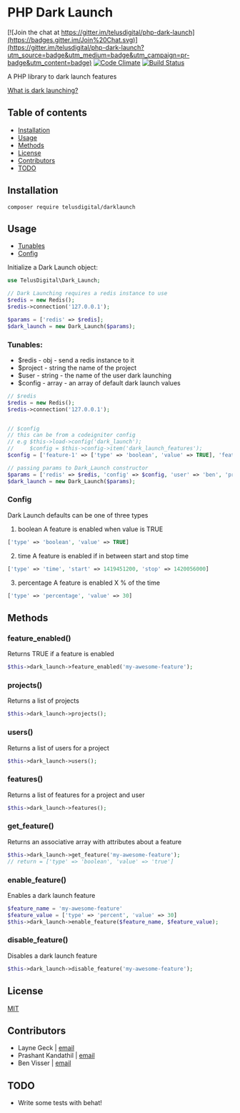 # PHP Dark Launch

[![Join the chat at https://gitter.im/telusdigital/php-dark-launch](https://badges.gitter.im/Join%20Chat.svg)](https://gitter.im/telusdigital/php-dark-launch?utm_source=badge&utm_medium=badge&utm_campaign=pr-badge&utm_content=badge)
[![Code Climate](https://codeclimate.com/github/noqcks/php-dark-launch/badges/gpa.svg)](https://codeclimate.com/github/noqcks/php-dark-launch)
[![Build Status](https://travis-ci.org/noqcks/php-dark-launch.svg?branch=master)](https://travis-ci.org/noqcks/php-dark-launch)

A PHP library to dark launch features

[What is dark launching?](http://changelog.ca/log/2012/07/19/dark_launching_software_features)

## Table of contents

- [Installation](#installation)
- [Usage](#usage)
- [Methods](#methods)
- [License](#license)
- [Contributors](#contributors)
- [TODO](#TODO)

## Installation

```
composer require telusdigital/darklaunch
```

## Usage
- [Tunables](#tunables)
- [Config](#config)


Initialize a Dark Launch object:

```php
use TelusDigital\Dark_Launch;

// Dark Launching requires a redis instance to use
$redis = new Redis();
$redis->connection('127.0.0.1');

$params = ['redis' => $redis];
$dark_launch = new Dark_Launch($params);
```

### Tunables:
- $redis - obj - send a redis instance to it 
- $project - string  the name of the project
- $user - string - the name of the user dark launching
- $config - array - an array of default dark launch values

```php
// $redis
$redis = new Redis();
$redis->connection('127.0.0.1');


// $config
// this can be from a codeigniter config  
// e.g $this->load->config('dark_launch');
//     $config = $this->config->item('dark_launch_features');
$config = ['feature-1' => ['type' => 'boolean', 'value' => TRUE], 'feature-1' => ['type' => percentage, 'value' => 30]];

// passing params to Dark_Launch constructor
$params = ['redis' => $redis, 'config' => $config, 'user' => 'ben', 'project' => 'my-awesome-project']
$dark_launch = new Dark_Launch($params);
```

### Config

Dark Launch defaults can be one of three types

1. boolean
A feature is enabled when value is TRUE
```php
['type' => 'boolean', 'value' => TRUE]
```

2. time
A feature is enabled if in between start and stop time
```php
['type' => 'time', 'start' => 1419451200, 'stop' => 1420056000]
```

3. percentage
A feature is enabled X % of the time
```php
['type' => 'percentage', 'value' => 30]
```
## Methods

### feature_enabled()
Returns TRUE if a feature is enabled
```php
$this->dark_launch->feature_enabled('my-awesome-feature');
```
### projects()
Returns a list of projects
```php
$this->dark_launch->projects();
```
### users()
Returns a list of users for a project
```php
$this->dark_launch->users();
```
### features()
Returns a list of features for a project and user
```php
$this->dark_launch->features();
```
### get_feature()
Returns an associative array with attributes about a feature
```php
$this->dark_launch->get_feature('my-awesome-feature');
// return = ['type' => 'boolean', 'value' => 'true']
```
### enable_feature()
Enables a dark launch feature
```php
$feature_name = 'my-awesome-feature'
$feature_value = ['type' => 'percent', 'value' => 30]
$this->dark_launch->enable_feature($feature_name, $feature_value);
```

### disable_feature()
Disables a dark launch feature
```php
$this->dark_launch->disable_feature('my-awesome-feature');
```
## License
[MIT](https://tldrlegal.com/license/mit-license)

## Contributors
* Layne Geck | [email](mailto:layne.geck@gmail.com)
* Prashant Kandathil | [email](mailto:prashant@techsamurais.com)
* Ben Visser | [email](mailto:benjamin.visser@telus.com)

## TODO

- Write some tests with behat!
